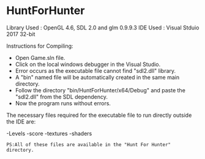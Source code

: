 # HuntForHunter

Library Used : OpenGL 4.6, SDL 2.0 and glm 0.9.9.3
IDE Used : Visual Stduio 2017 32-bit

Instructions for Compiling:

- Open Game.sln file.
- Click on the local windows debugger in the Visual Studio.
- Error occurs as the executable file cannot find "sdl2.dll" library.
- A "bin" named file will be automatically created in the same main directory.
- Follow the directory "bin/HuntForHunter/x64/Debug" and paste the "sdl2.dll" from the SDL dependency.
- Now the program runs without errors.


The necessary files required for the executable file to run directly outside the IDE are:

-Levels
-score
-textures
-shaders

	PS:All of these files are available in the "Hunt For Hunter" directory.
